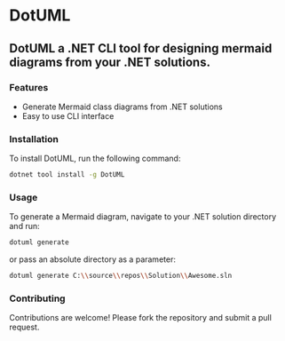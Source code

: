 # DotUML
## DotUML a .NET CLI tool for designing mermaid diagrams from your .NET solutions.

### Features
- Generate Mermaid class diagrams from .NET solutions
- Easy to use CLI interface

### Installation
To install DotUML, run the following command:
```sh
dotnet tool install -g DotUML
```

### Usage
To generate a Mermaid diagram, navigate to your .NET solution directory and run:
```sh
dotuml generate
```

or pass an absolute directory as a parameter:

```sh
dotuml generate C:\\source\\repos\\Solution\\Awesome.sln
```

### Contributing
Contributions are welcome! Please fork the repository and submit a pull request.

